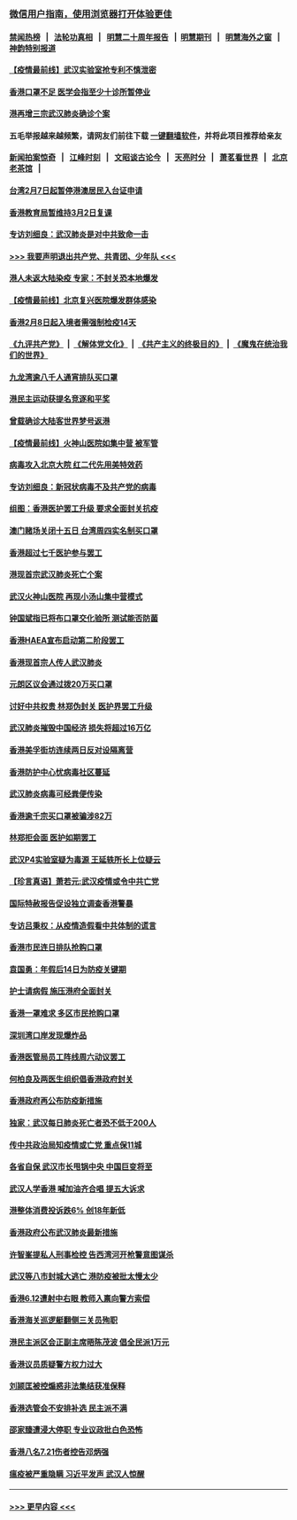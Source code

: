### [微信用户指南，使用浏览器打开体验更佳](https://github.com/gfw-breaker/banned-news1/blob/master/indexes/wechat-guide.md?t=0)
#### [禁闻热榜](热点新闻.md?t=0)  &nbsp;&nbsp;|&nbsp;&nbsp; [法轮功真相](https://github.com/gfw-breaker/truth/blob/master/README.md?t=0) &nbsp;&nbsp;|&nbsp;&nbsp; [明慧二十周年报告](https://github.com/gfw-breaker/mh-reports/blob/master/README.md?t=0) &nbsp;&nbsp;|&nbsp;&nbsp;[明慧期刊](https://github.com/gfw-breaker/mh-qikan) &nbsp;&nbsp;|&nbsp;&nbsp; [明慧海外之窗](https://github.com/gfw-breaker/mh-news/blob/master/README.md?t=0) &nbsp;&nbsp;|&nbsp;&nbsp; [神韵特别报道](https://github.com/gfw-breaker/mh-news/blob/master/shenyun.md?t=0)
#### [【疫情最前线】武汉实验室抢专利不慎泄密](../pages/nsc415/n11850310.md?t=02080444) 
#### [香港口罩不足 医学会指至少十诊所暂停业](../pages/nsc415/n11850301.md?t=02080444) 
#### [港再增三宗武汉肺炎确诊个案](../pages/nsc415/n11850328.md?t=02080444) 
#### 五毛举报越来越频繁，请网友们前往下载 [一键翻墙软件](https://github.com/gfw-breaker/ssr-accounts)，并将此项目推荐给亲友
#### [新闻拍案惊奇](https://github.com/gfw-breaker/banned-news1/blob/master/pages/link4.md) &nbsp;&nbsp;|&nbsp;&nbsp; [江峰时刻](https://github.com/gfw-breaker/banned-news1/blob/master/pages/link4.md) &nbsp;&nbsp;|&nbsp;&nbsp; [文昭谈古论今](https://github.com/gfw-breaker/banned-news1/blob/master/pages/link4.md) &nbsp;&nbsp;|&nbsp;&nbsp; [天亮时分](https://github.com/gfw-breaker/banned-news1/blob/master/pages/link4.md) &nbsp;&nbsp;|&nbsp;&nbsp; [萧茗看世界](https://github.com/gfw-breaker/banned-news1/blob/master/pages/link4.md) &nbsp;&nbsp;|&nbsp;&nbsp; [北京老茶馆](https://github.com/gfw-breaker/banned-news1/blob/master/pages/link4.md) &nbsp;&nbsp;|&nbsp;&nbsp; 
#### [台湾2月7日起暂停港澳居民入台证申请](../pages/nsc415/n11850304.md?t=02080444) 
#### [香港教育局暂维持3月2日复课](../pages/nsc415/n11850260.md?t=02080444) 
#### [专访刘细良：武汉肺炎是对中共致命一击](../pages/nsc415/n11849934.md?t=02080444) 
#### [>>> 我要声明退出共产党、共青团、少年队 <<<](https://github.com/begood0513/goodnews/blob/master/quit/letter.md) 
#### [港人未返大陆染疫 专家：不封关恐本地爆发](../pages/nsc415/n11848021.md?t=02080444) 
#### [【疫情最前线】北京复兴医院爆发群体感染](../pages/nsc415/n11847626.md?t=02080444) 
#### [香港2月8日起入境者需强制检疫14天](../pages/nsc415/n11847658.md?t=02080444) 
#### [《九评共产党》](https://github.com/begood0513/9ping.md/blob/master/README.md) &nbsp;|&nbsp; [《解体党文化》](../../../../jtdwh.md/blob/master/README.md)  &nbsp;|&nbsp; [《共产主义的终极目的》](../../../../gczydzjmd.md/blob/master/README.md) &nbsp;|&nbsp; [《魔鬼在统治我们的世界》](../../../../mgztzwmdsj.md/blob/master/README.md) 
#### [九龙湾逾八千人通宵排队买口罩](../pages/nsc415/n11847647.md?t=02080444) 
#### [港民主运动获提名竞逐和平奖](../pages/nsc415/n11847633.md?t=02080444) 
#### [曾载确诊大陆客世界梦号返港](../pages/nsc415/n11847608.md?t=02080444) 
#### [【疫情最前线】火神山医院如集中营 被军管](../pages/nsc415/n11847524.md?t=02080444) 
#### [病毒攻入北京大院 红二代先用美特效药](../pages/nsc415/n11847427.md?t=02080444) 
#### [专访刘细良：新冠状病毒不及共产党的病毒](../pages/nsc415/n11847164.md?t=02080444) 
#### [组图：香港医护罢工升级 要求全面封关抗疫](../pages/nsc415/n11844107.md?t=02080444) 
#### [澳门赌场关闭十五日 台湾周四实名制买口罩](../pages/nsc415/n11845083.md?t=02080444) 
#### [香港超过七千医护参与罢工](../pages/nsc415/n11845051.md?t=02080444) 
#### [港现首宗武汉肺炎死亡个案](../pages/nsc415/n11844998.md?t=02080444) 
#### [武汉火神山医院 再现小汤山集中营模式](../pages/nsc415/n11844763.md?t=02080444) 
#### [钟国斌指已将布口罩交化验所 测试能否防菌](../pages/nsc415/n11842783.md?t=02080444) 
#### [香港HAEA宣布启动第二阶段罢工](../pages/nsc415/n11842723.md?t=02080444) 
#### [香港现首宗人传人武汉肺炎](../pages/nsc415/n11842766.md?t=02080444) 
#### [元朗区议会通过拨20万买口罩](../pages/nsc415/n11842754.md?t=02080444) 
#### [讨好中共权贵 林郑伪封关 医护界罢工升级](../pages/nsc415/n11842359.md?t=02080444) 
#### [武汉肺炎摧毁中国经济 损失将超过16万亿](../pages/nsc415/n11839723.md?t=02080444) 
#### [香港美孚街坊连续两日反对设隔离营](../pages/nsc415/n11839962.md?t=02080444) 
#### [香港防护中心忧病毒社区蔓延](../pages/nsc415/n11839933.md?t=02080444) 
#### [武汉肺炎病毒可经粪便传染](../pages/nsc415/n11839939.md?t=02080444) 
#### [香港逾千宗买口罩被骗涉82万](../pages/nsc415/n11839914.md?t=02080444) 
#### [林郑拒会面 医护如期罢工](../pages/nsc415/n11839892.md?t=02080444) 
#### [武汉P4实验室疑为毒源 王延轶所长上位疑云](../pages/nsc415/n11835543.md?t=02080444) 
#### [【珍言真语】萧若元:武汉疫情或令中共亡党](../pages/nsc415/n11829394.md?t=02080444) 
#### [国际特赦报告促设独立调查香港警暴](../pages/nsc415/n11833845.md?t=02080444) 
#### [专访吕秉权：从疫情造假看中共体制的谎言](../pages/nsc415/n11833813.md?t=02080444) 
#### [香港市民连日排队抢购口罩](../pages/nsc415/n11833794.md?t=02080444) 
#### [袁国勇：年假后14日为防疫关键期](../pages/nsc415/n11831088.md?t=02080444) 
#### [护士请病假 施压港府全面封关](../pages/nsc415/n11831030.md?t=02080444) 
#### [香港一罩难求 多区市民抢购口罩](../pages/nsc415/n11831002.md?t=02080444) 
#### [深圳湾口岸发现爆炸品](../pages/nsc415/n11828802.md?t=02080444) 
#### [香港医管局员工阵线周六动议罢工](../pages/nsc415/n11828762.md?t=02080444) 
#### [何柏良及两医生组织倡香港政府封关](../pages/nsc415/n11828749.md?t=02080444) 
#### [香港政府再公布防疫新措施](../pages/nsc415/n11828716.md?t=02080444) 
#### [独家：武汉每日肺炎死亡者恐不低于200人](../pages/nsc415/n11828240.md?t=02080444) 
#### [传中共政治局知疫情或亡党 重点保11城](../pages/nsc415/n11828145.md?t=02080444) 
#### [各省自保 武汉市长甩锅中央 中国巨变将至](../pages/nsc415/n11828021.md?t=02080444) 
#### [武汉人学香港 喊加油齐合唱 提五大诉求](../pages/nsc415/n11827046.md?t=02080444) 
#### [港整体消费投诉跌6% 创18年新低](../pages/nsc415/n11817280.md?t=02080444) 
#### [香港政府公布武汉肺炎最新措施](../pages/nsc415/n11817152.md?t=02080444) 
#### [许智峯提私人刑事检控 告西湾河开枪警意图谋杀](../pages/nsc415/n11817132.md?t=02080444) 
#### [武汉等八市封城大逃亡 港防疫被批太慢太少](../pages/nsc415/n11817058.md?t=02080444) 
#### [香港6.12遭射中右眼 教师入禀向警方索偿](../pages/nsc415/n11814678.md?t=02080444) 
#### [香港海关巡逻艇翻侧三关员殉职](../pages/nsc415/n11814604.md?t=02080444) 
#### [港民主派区会正副主席晤陈茂波 倡全民派1万元](../pages/nsc415/n11814582.md?t=02080444) 
#### [香港议员质疑警方权力过大](../pages/nsc415/n11814560.md?t=02080444) 
#### [刘颕匡被控煽惑非法集结获准保释](../pages/nsc415/n11811727.md?t=02080444) 
#### [香港选管会不安排补选 民主派不满](../pages/nsc415/n11811691.md?t=02080444) 
#### [邵家臻遭浸大停职 专业议政批白色恐怖](../pages/nsc415/n11811670.md?t=02080444) 
#### [香港八名7.21伤者控告邓炳强](../pages/nsc415/n11811623.md?t=02080444) 
#### [瘟疫被严重隐瞒 习近平发声 武汉人惊醒](../pages/nsc415/n11811186.md?t=02080444) 

----
#### [ >>> 更早内容 <<< ](../indexes/nsc415-earlier.md)
